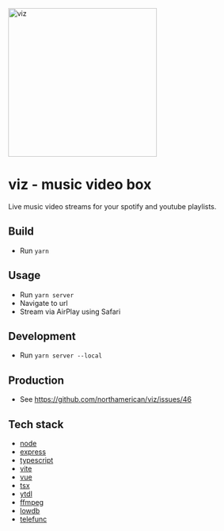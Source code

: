 <img alt="viz" width="300" src="https://i.imgur.com/EGZl7PI.png"> 

# viz - music video box
Live music video streams for your spotify and youtube playlists.

## Build
- Run `yarn`

## Usage
- Run `yarn server`
- Navigate to url
- Stream via AirPlay using Safari

## Development

- Run `yarn server --local`

## Production

- See https://github.com/northamerican/viz/issues/46

## Tech stack
- [node](https://nodejs.org/en)
- [express](https://expressjs.com/)
- [typescript](https://www.typescriptlang.org/)
- [vite](https://vitejs.dev/)
- [vue](https://vuejs.org/)
- [tsx](https://github.com/privatenumber/tsx)
- [ytdl](https://github.com/distubejs/ytdl-core)
- [ffmpeg](https://github.com/eugeneware/ffmpeg-static)
- [lowdb](https://github.com/typicode/lowdb)
- [telefunc](https://github.com/brillout/telefunc)
